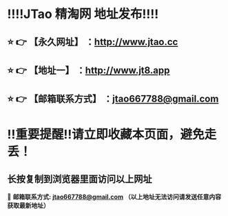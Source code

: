 :bangbang::bangbang:JTao 精淘网 地址发布:bangbang::bangbang:
==
:star: :point_right: 【永久网址】 ：http://www.jtao.cc
------
:star: :point_right: 【地址一】 ：http://www.jt8.app
------
:star: :point_right: 【邮箱联系方式】 ：jtao667788@gmail.com
------
:bangbang:重要提醒:bangbang:请立即收藏本页面，避免走丢！
==

长按复制到浏览器里面访问以上网址
-

:e-mail: __邮箱联系方式: jtao667788@gmail.com （以上地址无法访问请发送任意内容获取最新地址）__
